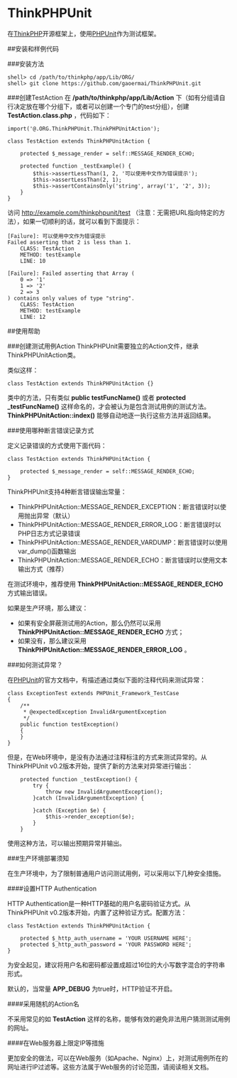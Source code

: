 ThinkPHPUnit
============

在[ThinkPHP](http://www.thinkphp.cn/)开源框架上，使用[PHPUnit](https://github.com/sebastianbergmann/phpunit/)作为测试框架。

##安装和样例代码

###安装方法
```
shell> cd /path/to/thinkphp/app/Lib/ORG/
shell> git clone https://github.com/gaoermai/ThinkPHPUnit.git
```

###创建TestAction
在 **/path/to/thinkphp/app/Lib/Action** 下（如有分组请自行决定放在哪个分组下，或者可以创建一个专门的test分组），创建 **TestAction.class.php** ，代码如下：
    
    import('@.ORG.ThinkPHPUnit.ThinkPHPUnitAction');

    class TestAction extends ThinkPHPUnitAction {
    
        protected $_message_render = self::MESSAGE_RENDER_ECHO;
    
        protected function _testExample() {
            $this->assertLessThan(1, 2, '可以使用中文作为错误提示');
            $this->assertLessThan(2, 1);
            $this->assertContainsOnly('string', array('1', '2', 3));
        }
    }

访问 http://example.com/thinkphpunit/test （注意：无需把URL指向特定的方法），如果一切顺利的话，就可以看到下面提示：

    [Failure]: 可以使用中文作为错误提示
    Failed asserting that 2 is less than 1.
        CLASS: TestAction
        METHOD: testExample
        LINE: 10

    [Failure]: Failed asserting that Array (
        0 => '1'
        1 => '2'
        2 => 3
    ) contains only values of type "string".
        CLASS: TestAction
        METHOD: testExample
        LINE: 12

##使用帮助

###创建测试用例Action
ThinkPHPUnit需要独立的Action文件，继承ThinkPHPUnitAction类。

类似这样：
```
class TestAction extends ThinkPHPUnitAction {}
```

类中的方法，只有类似 **public testFuncName()** 或者 **protected _testFuncName()** 这样命名的，才会被认为是包含测试用例的测试方法。 **ThinkPHPUnitAction::index()** 能够自动地逐一执行这些方法并返回结果。


###使用哪种断言错误记录方式

定义记录错误的方式使用下面代码：
    
    class TestAction extends ThinkPHPUnitAction {
    
        protected $_message_render = self::MESSAGE_RENDER_ECHO;
    }


ThinkPHPUnit支持4种断言错误输出常量：
* ThinkPHPUnitAction::MESSAGE_RENDER_EXCEPTION：断言错误时以使用抛出异常（默认）
* ThinkPHPUnitAction::MESSAGE_RENDER_ERROR_LOG：断言错误时以PHP日志方式记录错误
* ThinkPHPUnitAction::MESSAGE_RENDER_VARDUMP：断言错误时以使用var_dump()函数输出
* ThinkPHPUnitAction::MESSAGE_RENDER_ECHO：断言错误时以使用文本输出方式（推荐）

在测试环境中，推荐使用 **ThinkPHPUnitAction::MESSAGE_RENDER_ECHO** 方式输出错误。

如果是生产环境，那么建议：
* 如果有安全屏蔽测试用的Action，那么仍然可以采用 **ThinkPHPUnitAction::MESSAGE_RENDER_ECHO** 方式；
* 如果没有，那么建议采用 **ThinkPHPUnitAction::MESSAGE_RENDER_ERROR_LOG** 。

###如何测试异常？

在[PHPUnit](http://phpunit.de/manual/current/en/writing-tests-for-phpunit.html#writing-tests-for-phpunit.exceptions)的官方文档中，有描述通过类似下面的注释代码来测试异常：
```
class ExceptionTest extends PHPUnit_Framework_TestCase
{
    /**
     * @expectedException InvalidArgumentException
     */
    public function testException()
    {
    }
}
```

但是，在Web环境中，是没有办法通过注释标注的方式来测试异常的。从ThinkPHPUnit v0.2版本开始，提供了新的方法来对异常进行输出：
```
	protected function _testException() {
		try {
			throw new InvalidArgumentException();
		}catch (InvalidArgumentException) {
		    
		}catch (Exception $e) {
			$this->render_exception($e);
		}
	}
```
使用这种方法，可以输出预期异常并输出。

###生产环境部署须知

在生产环境中，为了限制普通用户访问测试用例，可以采用以下几种安全措施。

####设置HTTP Authentication

HTTP Authentication是一种HTTP基础的用户名密码验证方式。从ThinkPHPUnit v0.2版本开始，内置了这种验证方式。配置方法：
    
    class TestAction extends ThinkPHPUnitAction {
    
        protected $_http_auth_username = 'YOUR USERNAME HERE';
        protected $_http_auth_password = 'YOUR PASSWORD HERE';
    }

为安全起见，建议将用户名和密码都设置成超过16位的大小写数字混合的字符串形式。

默认的，当常量 **APP_DEBUG** 为true时，HTTP验证不开启。

####采用随机的Action名

不采用常见的如 **TestAction** 这样的名称，能够有效的避免非法用户猜测测试用例的网址。

####在Web服务器上限定IP等措施

更加安全的做法，可以在Web服务（如Apache、Nginx）上，对测试用例所在的网址进行IP过滤等。这些方法属于Web服务的讨论范围，请阅读相关文档。